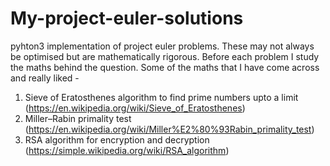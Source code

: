 # My-project-euler-solutions
pyhton3 implementation of project euler problems. These may not always be optimised but are mathematically rigorous. Before each problem
I study the maths behind the question.
Some of the maths that I have come across and really liked - 
1) Sieve of Eratosthenes algorithm to find prime numbers upto a limit (https://en.wikipedia.org/wiki/Sieve_of_Eratosthenes)
2) Miller–Rabin primality test (https://en.wikipedia.org/wiki/Miller%E2%80%93Rabin_primality_test)
3) RSA algorithm for encryption and decryption (https://simple.wikipedia.org/wiki/RSA_algorithm)


